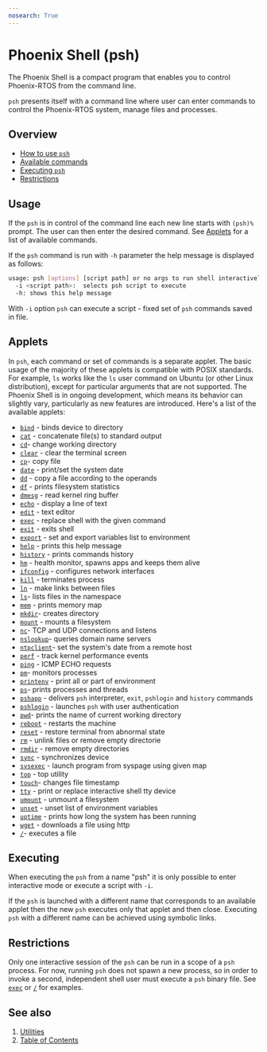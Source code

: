 ```yaml
---
nosearch: True
---
```


# Phoenix Shell (psh)

The Phoenix Shell is a compact program that enables you to control Phoenix-RTOS from the command line.

`psh` presents itself with a command line where user can enter commands to control the Phoenix-RTOS system, manage files
and processes.

## Overview

- [How to use `psh`](#usage)
- [Available commands](#applets)
- [Executing `psh`](#executing)
- [Restrictions](#restrictions)

## Usage

If the `psh` is in control of the command line each new line starts with `(psh)%` prompt. The user can then enter the
desired command. See [Applets](#applets) for a list of available commands.

If the `psh` command is run with `-h` parameter the help message is displayed as follows:

```bash
usage: psh [options] [script path] or no args to run shell interactively
  -i <script path>:  selects psh script to execute
  -h: shows this help message
```

With `-i` option `psh` can execute a script - fixed set of `psh` commands saved in file.

## Applets

In `psh`, each command or set of commands is a separate applet. The basic usage of the majority of these applets is
compatible with POSIX standards. For example, `ls` works like the `ls` user command on Ubuntu
(or other Linux distribution), except for particular arguments that are not supported.
The Phoenix Shell is in ongoing development, which means its behavior can slightly vary,
particularly as new features are introduced.
Here's a list of the available applets:

- [`bind`](bind.md) - binds device to directory
- [`cat`](cat.md) - concatenate file(s) to standard output
- [`cd`](cd.md)- change working directory
- [`clear`](clear.md) - clear the terminal screen
- [`cp`](cp.md)- copy file
- [`date`](date.md) - print/set the system date
- [`dd`](dd.md) - copy a file according to the operands
- [`df`](df.md) - prints filesystem statistics
- [`dmesg`](dmesg.md) - read kernel ring buffer
- [`echo`](echo.md) - display a line of text
- [`edit`](edit.md) - text editor
- [`exec`](exec.md) - replace shell with the given command
- [`exit`](exit.md) - exits shell
- [`export`](export.md) - set and export variables list to environment
- [`help`](help.md) - prints this help message
- [`history`](history.md) - prints commands history
- [`hm`](hm.md) - health monitor, spawns apps and keeps them alive
- [`ifconfig`](ifconfig.md) - configures network interfaces
- [`kill`](kill.md) - terminates process
- [`ln`](ln.md) - make links between files
- [`ls`](ls.md)- lists files in the namespace
- [`mem`](mem.md) - prints memory map
- [`mkdir`](mkdir.md)- creates directory
- [`mount`](mount.md) - mounts a filesystem
- [`nc`](nc.md)- TCP and UDP connections and listens
- [`nslookup`](nslookup.md)- queries domain name servers
- [`ntpclient`](ntpclient.md)- set the system's date from a remote host
- [`perf`](perf.md) - track kernel performance events
- [`ping`](ping.md) - ICMP ECHO requests
- [`pm`](pm.md)- monitors processes
- [`printenv`](printenv.md) - print all or part of environment
- [`ps`](ps.md)- prints processes and threads
- [`pshapp`](pshapp.md) - delivers `psh` interpreter, `exit`, `pshlogin` and `history` commands
- [`pshlogin`](pshlogin.md) - launches `psh` with user authentication
- [`pwd`](pwd.md)- prints the name of current working directory
- [`reboot`](reboot.md) - restarts the machine
- [`reset`](reset.md) - restore terminal from abnormal state
- [`rm`](rm.md) - unlink files or remove empty directorie
- [`rmdir`](rmdir.md) - remove empty directories
- [`sync`](sync.md) - synchronizes device
- [`sysexec`](sysexec.md) - launch program from syspage using given map
- [`top`](top.md) - top utility
- [`touch`](touch.md)- changes file timestamp
- [`tty`](tty.md) - print or replace interactive shell tty device
- [`umount`](umount.md) - unmount a filesystem
- [`unset`](unset.md) - unset list of environment variables
- [`uptime`](uptime.md) - prints how long the system has been running
- [`wget`](wget.md) - downloads a file using http
- [`/`](runfile.md)- executes a file

## Executing

When executing the `psh` from a name "psh" it is only possible to enter interactive mode or execute a script with `-i`.

If the `psh` is launched with a different name that corresponds to an available applet then the new `psh` executes only
that applet and then close. Executing `psh` with a different name can be achieved using symbolic links.

## Restrictions

Only one interactive session of the `psh` can be run in a scope of a `psh` process. For now, running `psh` does not
spawn a new process, so in order to invoke a second, independent shell user must execute a `psh` binary file.
See [`exec`](exec.md) or [`/`](runfile.md) for examples.

## See also

1. [Utilities](../README.md)
2. [Table of Contents](../../README.md)
